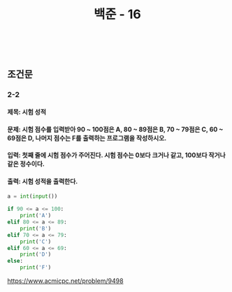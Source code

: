 ﻿---
layout: post
title: "백준 - 16"
category: studylog
tags: algorithm
---

<br>


## 조건문

### 2-2

#### 제목: 시험 성적

#### 문제: 시험 점수를 입력받아 90 ~ 100점은 A, 80 ~ 89점은 B, 70 ~ 79점은 C, 60 ~ 69점은 D, 나머지 점수는 F를 출력하는 프로그램을 작성하시오.

#### 입력: 첫째 줄에 시험 점수가 주어진다. 시험 점수는 0보다 크거나 같고, 100보다 작거나 같은 정수이다.

#### 출력: 시험 성적을 출력한다.

```python
a = int(input())

if 90 <= a <= 100:
    print('A')
elif 80 <= a <= 89:
    print('B')
elif 70 <= a <= 79:
    print('C')
elif 60 <= a <= 69:
    print('D')
else:
    print('F')
```

https://www.acmicpc.net/problem/9498